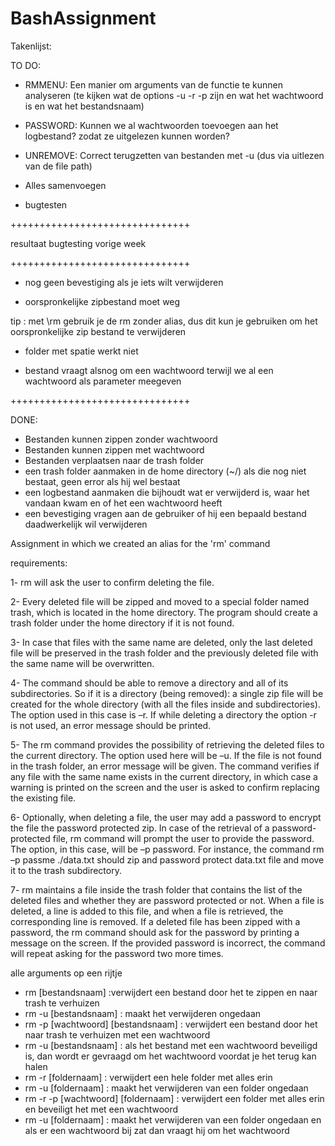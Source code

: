 # BashAssignment

Takenlijst:

TO DO:
- RMMENU: Een manier om arguments van de functie te kunnen analyseren (te kijken wat de options -u -r -p zijn en wat het wachtwoord is en wat het bestandsnaam)
- PASSWORD: Kunnen we al wachtwoorden toevoegen aan het logbestand? zodat ze uitgelezen kunnen worden?
- UNREMOVE: Correct terugzetten van bestanden met -u (dus via uitlezen van de file path)

- Alles samenvoegen
- bugtesten

+++++++++++++++++++++++++++++++

resultaat bugtesting vorige week

+++++++++++++++++++++++++++++++

- nog geen bevestiging als je iets wilt verwijderen

- oorspronkelijke zipbestand moet weg 

tip : met \rm gebruik je de rm zonder alias, dus dit kun je gebruiken om het oorspronkelijke zip bestand te verwijderen

- folder met spatie werkt niet

- bestand vraagt alsnog om een wachtwoord terwijl we al een wachtwoord als parameter meegeven

+++++++++++++++++++++++++++++++

DONE:
- Bestanden kunnen zippen zonder wachtwoord
- Bestanden kunnen zippen met wachtwoord
- Bestanden verplaatsen naar de trash folder
- een trash folder aanmaken in de home directory (~/) als die nog niet bestaat, geen error als hij wel bestaat
- een logbestand aanmaken die bijhoudt wat er verwijderd is, waar het vandaan kwam en of het een wachtwoord heeft
- een bevestiging vragen aan de gebruiker of hij een bepaald bestand daadwerkelijk wil verwijderen






Assignment in which we created an alias for the 'rm' command


requirements: 

1- rm will ask the user to confirm deleting the file.

2- Every deleted file will be zipped and moved to a special folder named trash, which is located in
the home directory. The program should create a trash folder under the home directory if it is not
found.

3- In case that files with the same name are deleted, only the last deleted file will be preserved in
the trash folder and the previously deleted file with the same name will be overwritten.

4- The command should be able to remove a directory and all of its subdirectories. So if it is a
directory (being removed): a single zip file will be created for the whole directory (with all the files
inside and subdirectories). The option used in this case is –r. If while deleting a directory the
option -r is not used, an error message should be printed.

5- The rm command provides the possibility of retrieving the deleted files to the current directory.
The option used here will be –u. If the file is not found in the trash folder, an error message will
be given. The command verifies if any file with the same name exists in the current directory, in
which case a warning is printed on the screen and the user is asked to confirm replacing the
existing file.

6- Optionally, when deleting a file, the user may add a password to encrypt the file the password
protected zip. In case of the retrieval of a password-protected file, rm command will prompt the
user to provide the password. The option, in this case, will be –p password. For instance, the
command rm –p passme ./data.txt should zip and password protect data.txt file and move it to
the trash subdirectory.

7- rm maintains a file inside the trash folder that contains the list of the deleted files and whether
they are password protected or not. When a file is deleted, a line is added to this file, and when a
file is retrieved, the corresponding line is removed. If a deleted file has been zipped with a
password, the rm command should ask for the password by printing a message on the screen. If
the provided password is incorrect, the command will repeat asking for the password two more
times.

alle arguments op een rijtje
- rm [bestandsnaam] :verwijdert een bestand door het te zippen en naar trash te verhuizen
- rm -u [bestandsnaam] : maakt het verwijderen ongedaan
- rm -p [wachtwoord] [bestandsnaam] : verwijdert een bestand door het naar trash te verhuizen met een wachtwoord
- rm -u [bestandsnaam] : als het bestand met een wachtwoord beveiligd is, dan wordt er gevraagd om het wachtwoord voordat je het terug kan halen
- rm -r [foldernaam] : verwijdert een hele folder met alles erin
- rm -u [foldernaam] : maakt het verwijderen van een folder ongedaan
- rm -r -p [wachtwoord] [foldernaam] : verwijdert een folder met alles erin en beveiligt het met een wachtwoord
- rm -u [foldernaam] : maakt het verwijderen van een folder ongedaan en als er een wachtwoord bij zat dan vraagt hij om het wachtwoord
